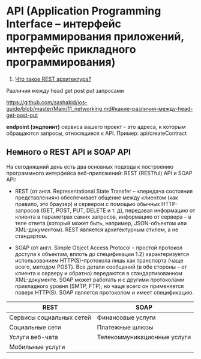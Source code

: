 # API (Application Programming Interface – интерфейс программирования приложений, интерфейс прикладного программирования)

1. [Что такое REST архитектура?](https://github.com/sashakid/ios-guide/blob/master/Main/11_networking.md#что-такое-rest-архитектура)


Различия между head get post put запросами

https://github.com/sashakid/ios-guide/blob/master/Main/11_networking.md#какие-различия-между-head-get-post-put


**endpoint (эндпоинт)** сервиса вашего проект - это адреса, к которым обращаются запросы, относящиеся к API. Пример: api/createContract

## Немного о REST API и SOAP API

На сегодняшний день есть два основных подхода к построению программного интерфейса веб-приложений: REST (RESTful) API и SOAP API:

* REST (от англ. Representational State Transfer – «передача состояния представления») обеспечивает общение между клиентом (как правило, это браузер) и сервером с помощью обычных HTTP-запросов (GET, POST, PUT, DELETE и т. д), передавая информацию от клиента в параметрах самих запросов, информацию от сервера – в теле ответа (который может быть, например, JSON-объектом или XML-документом). REST является архитектурным стилем, а не стандартом.

* SOAP (от англ. Simple Object Access Protocol – простой протокол доступа к объектам, вплоть до спецификации 1.2) характеризуется использованием HTTP(S)-протокола лишь как транспорта (чаще всего, методом POST). Все детали сообщений (в обе стороны – от клиента к серверу и обратно) передаются в стандартизованном XML-документе. SOAP может работать и с другими протоколами прикладного уровня (SMTP, FTP), но чаще всего он применяется поверх HTTP(S). SOAP является протоколом и имеет спецификацию.


| REST | SOAP |
| --- | --- |
| Сервисы социальных сетей | Финансовые услуги |
| Социальные сети | Платежные шлюзы |
| Услуги веб-чата | Телекоммуникационные услуги |
| Мобильные услуги | |


